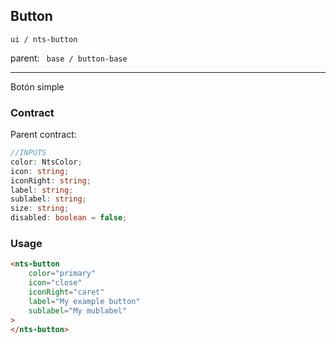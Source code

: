 ## Button

``` ui / nts-button ```

parent:  ``` base / button-base```

---

Botón simple


### Contract

Parent contract:
```typescript
//INPUTS
color: NtsColor;
icon: string;
iconRight: string;
label: string;
sublabel: string;
size: string;
disabled: boolean = false;
```
### Usage
```html
<nts-button
    color="primary"
    icon="close"
    iconRight="caret"
    label="My example button"
    sublabel="My mublabel"
>
</nts-button>
```

